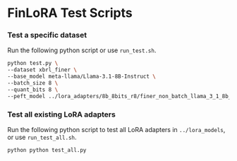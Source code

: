 # FinLoRA Test Scripts

### Test a specific dataset

Run the following python script or use `run_test.sh`.

```bash
python test.py \
--dataset xbrl_finer \
--base_model meta-llama/Llama-3.1-8B-Instruct \
--batch_size 8 \
--quant_bits 8 \
--peft_model ../lora_adapters/8b_8bits_r8/finer_non_batch_llama_3_1_8b_8bits_r8 \
```

### Test all existing LoRA adapters

Run the following python script to test all LoRA adapters in `../lora_models`, or use `run_test_all.sh`.

```bash
python python test_all.py
```
